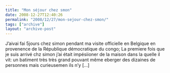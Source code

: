 ```yaml
---
title: "Mon séjour chez smon"
date: 2008-12-27T12:40:26
permalink: "2008/12/27/mon-sejour-chez-smon/"
tags: ["archive"]
layout: "archive-post"
---
```

J’aivai fai 5jours chez simon pendant ma visite officielle en Belgique en provenence de la République démocratique du congo; La premiere fois que je suis arrivé chz simon j’ai était impésiioner de la maison dans la quelle il vit: un batiment très très grand pouvant même eberger des dizaines de personnes mais curieusemen ils n’y \[…\]
